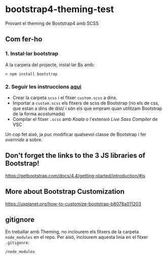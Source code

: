 # bootstrap4-theming-test
 Provant el theming de Bootstrap4 amb SCSS

## Com fer-ho
### 1. Instal·lar bootstrap
A la carpeta del projecte, instal·lar Bs amb:

    > npm install bootstrap

### 2. Seguir les instruccions [aqui](https://getbootstrap.com/docs/4.4/getting-started/theming/)
- Crear la carpeta `scss` i el fitxer `custom.scss` a dins.
- Importar a `custom.scss` els fitxers de scss de Bootstrap (no els de css, que estan a dins de dist/ i són els que empram quan utilitzam Bootstrap de la forma acostumada)
- Compilar el fitxer `.scss` amb *Koala* o l'extensió _Live Sass Compiler_ de VSC 

Un cop fet això, ja puc modificar qualsevol classe de Bootstrap i fer _overrride_ a sobre.

## Don't forget the links to the 3 JS libraries of Bootstrap!
https://getbootstrap.com/docs/4.4/getting-started/introduction/#js

## More about Bootstrap Customization
https://uxplanet.org/how-to-customize-bootstrap-b8078a011203

## gitignore
En treballar amb Theming, no inclourem els fitxers de la carpeta `node_modules` en el repo. Per això, inclourem aquesta linia en el fitxer `.gitigonre`:

    /node_modules
